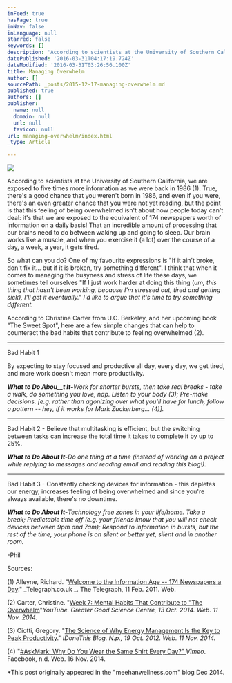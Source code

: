 ```yaml
---
inFeed: true
hasPage: true
inNav: false
inLanguage: null
starred: false
keywords: []
description: 'According to scientists at the University of Southern California, we are exposed to five times more information as we were back in 1986 (1). True, there’s a good chance that you weren’t born in 1986, and even if you were, there’s an even greater chance that you were not yet reading, but the point is that this feeling of being overwhelmed isn’t about how people today can’t deal: it’s that we are exposed to the equivalent of 174 newspapers worth of information on a daily basis! That an incredible amount of processing that our brains need to do between waking up and going to sleep. Our brain works like a muscle, and when you exercise it (a lot) over the course of a day, a week, a year, it gets tired.'
datePublished: '2016-03-31T04:17:19.724Z'
dateModified: '2016-03-31T03:26:56.100Z'
title: Managing Overwhelm
author: []
sourcePath: _posts/2015-12-17-managing-overwhelm.md
published: true
authors: []
publisher:
  name: null
  domain: null
  url: null
  favicon: null
url: managing-overwhelm/index.html
_type: Article

---
```

![](https://s3-us-west-2.amazonaws.com/the-grid-img/p/bde1088e7ccaac18b4094a3670bfdcad09feb7a2.jpg)

According to scientists at the University of Southern California, we are exposed to five times more information as we were back in 1986 (1). True, there's a good chance that you weren't born in 1986, and even if you were, there's an even greater chance that you were not yet reading, but the point is that this feeling of being overwhelmed isn't about how people today can't deal: it's that we are exposed to the equivalent of 174 newspapers worth of information on a daily basis! That an incredible amount of processing that our brains need to do between waking up and going to sleep. Our brain works like a muscle, and when you exercise it (a lot) over the course of a day, a week, a year, it gets tired.

So what can you do?  One of my favourite expressions is "If it ain't broke, don't fix it... but if it is broken, try something different". I think that when it comes to managing the busyness and stress of life these days, we sometimes tell ourselves "If I just work harder at doing this thing (_um, this thing that hasn't been working, because I'm stressed out, tired and getting sick), I'll get it eventually." I'd like to argue that it's time to try something different._

According to Christine Carter from U.C. Berkeley, and her upcoming book "The Sweet Spot", here are a few simple changes that can help to counteract the bad habits that contribute to feeling overwhelmed (2). 

---

Bad Habit 1

By expecting to stay focused and productive all day, every day, we get tired, and more work doesn't mean more productivity.

**_What to Do Abou__t It_-**_Work for shorter bursts, then take real breaks - take a walk, do something you love, nap. Listen to your body (3); Pre-make decisions. \[e.g. rather than agonizing over what you'll have for lunch, follow a pattern -- hey, if it works for Mark Zuckerberg... (4)\]._

---

Bad Habit 2 - Believe that multitasking is efficient, but the switching between tasks can increase the total time it takes to complete it by up to 25%.  

**_What to Do About It_-**_Do one thing at a time (instead of working on a project while replying to messages and reading email and reading this blog!)._

---

Bad Habit 3 - Constantly checking devices for information - this depletes our energy, increases feeling of being overwhelmed and since you're always available, there's no downtime.

**_What to Do About It_-**_Technology free zones in your life/home. Take a break; Predictable time off (e.g. your friends know that you will not check devices between 9pm and 7am); Respond to information in bursts, but the rest of the time, your phone is on silent or better yet, silent and in another room._

-Phil

Sources:

(1)   Alleyne, Richard. "[Welcome to the Information Age -- 174 Newspapers a Day][0]." _Telegraph.co.uk _. The Telegraph, 11 Feb. 2011\. Web.

(2)  Carter, Christine. "[Week 7: Mental Habits That Contribute to "The Overwhelm][1]"_YouTube. Greater Good Science Centre, 13 Oct. 2014\. Web. 11 Nov. 2014\._

(3)  Ciotti, Gregory. "[The Science of Why Energy Management Is the Key to Peak Productivity][2]." _IDoneThis Blog. N.p., 19 Oct. 2012\. Web. 11 Nov. 2014\._

(4)  "[\#AskMark: Why Do You Wear the Same Shirt Every Day?" ][3]_Vimeo_. Facebook, n.d. Web. 16 Nov. 2014\.

\*This post originally appeared in the "meehanwellness.com" blog Dec 2014\.

[0]: http://www.telegraph.co.uk/science/science-news/8316534/Welcome-to-the-information-age-174-newspapers-a-day.html
[1]: https://www.youtube.com/watch?v=6UlaESKud-I
[2]: http://blog.idonethis.com/science-of-better-energy-management/
[3]: http://vimeo.com/111171647